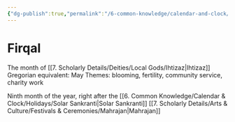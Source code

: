 ```yaml
---
{"dg-publish":true,"permalink":"/6-common-knowledge/calendar-and-clock/months/firqal/"}
---
```


# Firqal

The month of [[7. Scholarly Details/Deities/Local Gods/Ihtizaz\|Ihtizaz]] 
Gregorian equivalent: May
Themes: blooming, fertility, community service, charity work

Ninth month of the year, right after the [[6. Common Knowledge/Calendar & Clock/Holidays/Solar Sankranti\|Solar Sankranti]] 
[[7. Scholarly Details/Arts & Culture/Festivals & Ceremonies/Mahrajan\|Mahrajan]] 
